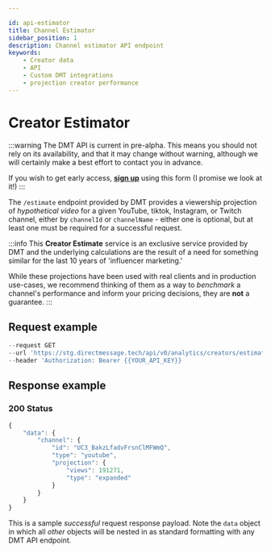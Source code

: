 ```yaml
---

id: api-estimator
title: Channel Estimator 
sidebar_position: 1
description: Channel estimator API endpoint
keywords:
    - Creator data
    - API
    - Custom DMT integrations
    - projection creator performance
---
```


# Creator Estimator 

:::warning
The DMT API is current in pre-alpha. This means you should not rely on its availability, and that it may change without warning, although we will certainly make a best effort to contact you in advance.

If you wish to get early access, [**sign up**](https://airtable.com/appzETVKT8y3nFxsx/shrEEvRQTq3tXfmgR) using this form (I promise we look at it!)
:::

The `/estimate` endpoint provided by DMT provides a viewership projection of _hypothetical video_ for a given YouTube, tiktok, Instagram, or Twitch channel, either by `channelId` or `channelName` - either one is optional, but at least one must be required for a successful request.

:::info
This **Creator Estimate** service is an exclusive service provided by DMT and the underlying calculations are the result of a need for something similar for the last 10 years of 'influencer marketing.' 

While these projections have been used with real clients and in production use-cases, we recommend thinking of them as a way to _benchmark_ a channel's performance and inform your pricing decisions, they are **not** a guarantee.
:::

## Request example

```js title="cURL Channel Estimator" showLineNumbers
--request GET
--url 'https://stg.directmessage.tech/api/v0/analytics/creators/estimate?channelName=@JohnCooganPlus&channelType=youtube'
--header 'Authorization: Bearer {{YOUR_API_KEY}}
```

## Response example

### 200 Status

```js
{
	"data": {
		"channel": {
			"id": "UC3_BakzLfadvFrsnClMFWmQ",
			"type": "youtube",
			"projection": {
				"views": 191271,
				"type": "expanded"
			}
		}
	}
}
```

This is a sample _successful_ request response payload. Note the `data` object in which all _other_ objects will be nested in as standard formatting with any DMT API endpoint.
